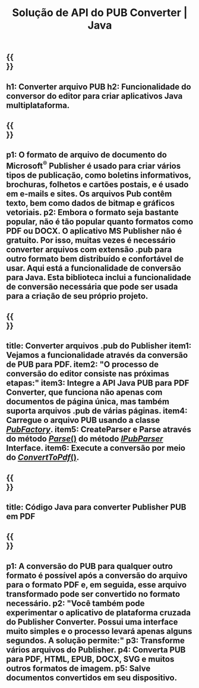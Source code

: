 ﻿---
translation: true
template: /_templates/conversion-java.md
title: Solução de API do PUB Converter | Java
url: /java/conversion/
description: Converta arquivos do Microsoft Publisher programaticamente via Java. Solução de API simples para construir seu projeto Java de conversor de PUB.
metakeywords: pub java converter, converter arquivo pub java
family: pub
platformtag: java
feature: conversion
---

{{<section banner>}}
---
h1: Converter arquivo PUB
h2: Funcionalidade do conversor do editor para criar aplicativos Java multiplataforma.
---

{{<section overview>}}
---
p1: O formato de arquivo de documento do Microsoft<sup>®</sup> Publisher é usado para criar vários tipos de publicação, como boletins informativos, brochuras, folhetos e cartões postais, e é usado em e-mails e sites. Os arquivos Pub contêm texto, bem como dados de bitmap e gráficos vetoriais.
p2: Embora o formato seja bastante popular, não é tão popular quanto formatos como PDF ou DOCX. O aplicativo MS Publisher não é gratuito. Por isso, muitas vezes é necessário converter arquivos com extensão .pub para outro formato bem distribuído e confortável de usar. Aqui está a funcionalidade de conversão para Java. Esta biblioteca inclui a funcionalidade de conversão necessária que pode ser usada para a criação de seu próprio projeto.
---

{{<section feature1>}}
---
title: Converter arquivos .pub do Publisher
item1: Vejamos a funcionalidade através da conversão de PUB para PDF.
item2: "O processo de conversão do editor consiste nas próximas etapas:"
item3: Integre a API Java PUB para PDF Converter, que funciona não apenas com documentos de página única, mas também suporta arquivos .pub de várias páginas.
item4: Carregue o arquivo PUB usando a classe [*PubFactory*](https://reference.aspose.com/pub/java/com.aspose.pub/PubFactory).
item5: CreateParser e Parse através do método [*Parse*()](https://reference.aspose.com/pub/java/com.aspose.pub/IPubParser#parse--) do método [*IPubParser*](https://reference.aspose.com/pub/java/com.aspose.pub/IPubParser) Interface.
item6: Execute a conversão por meio do [*ConvertToPdf*()](https://reference.aspose.com/pub/java/com.aspose.pub/IPdfConverter#convertToPdf-com.aspose.pub.Document-java.io.OutputStream-).
---

{{<section codeexample>}}
---
title: Código Java para converter Publisher PUB em PDF
---

{{<section summary>}}
---
p1: A conversão do PUB para qualquer outro formato é possível após a conversão do arquivo para o formato PDF e, em seguida, esse arquivo transformado pode ser convertido no formato necessário.
p2: "Você também pode experimentar o aplicativo de plataforma cruzada do Publisher Converter. Possui uma interface muito simples e o processo levará apenas alguns segundos. A solução permite:"
p3: Transforme vários arquivos do Publisher.
p4: Converta PUB para PDF, HTML, EPUB, DOCX, SVG e muitos outros formatos de imagem.
p5: Salve documentos convertidos em seu dispositivo.
---